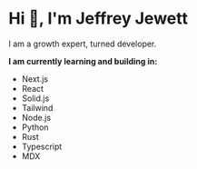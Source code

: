 <h1>Hi 👋, I'm Jeffrey Jewett</h1>
<p>I am a growth expert, turned developer.</p>

<strong>I am currently learning and building in: </strong>
<ul>
<li>Next.js</li>
<li>React</li>
<li>Solid.js</li>
<li>Tailwind</li>
<li>Node.js</li>
<li>Python</li>
<li>Rust</li>
<li>Typescript</li>
<li>MDX</li>
</ul>
